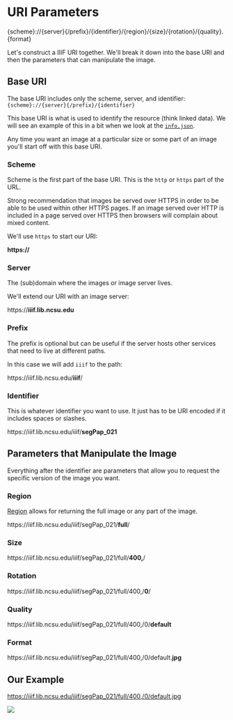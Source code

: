 # URI Parameters

{scheme}://{server}{/prefix}/{identifier}/{region}/{size}/{rotation}/{quality}.{format}

Let's construct a IIIF URI together. We'll break it down into the base URI and then the parameters that can manipulate the image.

## Base URI

The base URI includes only the scheme, server, and identifier: `{scheme}://{server}{/prefix}/{identifier}`

This base URI is what is used to identify the resource (think linked data). We will see an example of this in a bit when we look at the [`info.json`](info.md).

Any time you want an image at a particular size or some part of an image you'll start off with this base URI.

### Scheme

Scheme is the first part of the base URI. This is the `http` or `https` part of the URL.

Strong recommendation that images be served over HTTPS in order to be able to be used within other HTTPS pages. If an image served over HTTP is included in a page served over HTTPS then browsers will complain about mixed content.

We'll use `https` to start our URI:
<div class="alert"><strong>https://</strong></div>

### Server

The (sub)domain where the images or image server lives.

We'll extend our URI with an image server:
<div class="alert">https://<strong>iiif.lib.ncsu.edu</strong></div>

### Prefix

The prefix is optional but can be useful if the server hosts other services that need to live at different paths.

In this case we will add `iiif` to the path:
<div class="alert">https://iiif.lib.ncsu.edu/<strong>iiif</strong>/</div>

### Identifier

This is whatever identifier you want to use. It just has to be URI encoded if it includes spaces or slashes. <!-- (which you should probably not be adding to identifiers in any case) -->

<div class="alert">https://iiif.lib.ncsu.edu/iiif/<strong>segPap_021</strong></div>


## Parameters that Manipulate the Image
Everything after the identifier are parameters that allow you to request the specific version of the image you want.

### Region

[Region](http://iiif.io/api/image/2.1/#region) allows for returning the full image or any part of the image.

<div class="alert">https://iiif.lib.ncsu.edu/iiif/segPap_021/<strong>full</strong>/</div>

### Size

<div class="alert">https://iiif.lib.ncsu.edu/iiif/segPap_021/full/<strong>400,</strong>/</div>

### Rotation

<div class="alert">https://iiif.lib.ncsu.edu/iiif/segPap_021/full/400,/<strong>0</strong>/</div>

### Quality

<div class="alert">https://iiif.lib.ncsu.edu/iiif/segPap_021/full/400,/0/<strong>default</strong></div>

### Format

<div class="alert">https://iiif.lib.ncsu.edu/iiif/segPap_021/full/400,/0/default.<strong>jpg</strong></div>

## Our Example

https://iiif.lib.ncsu.edu/iiif/segPap_021/full/400,/0/default.jpg

![](https://iiif.lib.ncsu.edu/iiif/segPap_021/full/400,/0/default.jpg)
